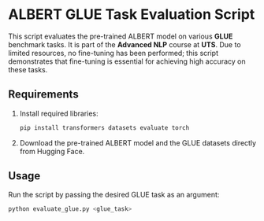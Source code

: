 # ALBERT GLUE Task Evaluation Script

This script evaluates the pre-trained ALBERT model on various **GLUE** benchmark tasks. It is part of the **Advanced NLP** course at **UTS**. Due to limited resources, no fine-tuning has been performed; this script demonstrates that fine-tuning is essential for achieving high accuracy on these tasks.

## Requirements

1. Install required libraries:
    ```bash
    pip install transformers datasets evaluate torch
    ```

2. Download the pre-trained ALBERT model and the GLUE datasets directly from Hugging Face.

## Usage

Run the script by passing the desired GLUE task as an argument:

```bash
python evaluate_glue.py <glue_task>
